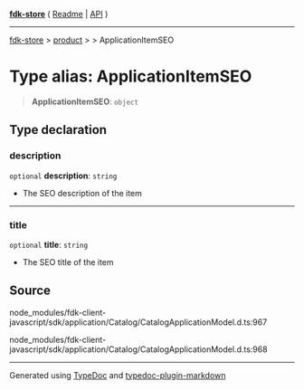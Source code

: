 [**fdk-store**](../../../README.md) ( [Readme](../../../README.md) \| [API](../../../API.md) )

---

[fdk-store](../../../API.md) > [product](../../README.md) > [<internal>](../README.md) > ApplicationItemSEO

# Type alias: ApplicationItemSEO

> **ApplicationItemSEO**: `object`

## Type declaration

### description

`optional` **description**: `string`

- The SEO description of the item

---

### title

`optional` **title**: `string`

- The SEO title of the item

## Source

node_modules/fdk-client-javascript/sdk/application/Catalog/CatalogApplicationModel.d.ts:967

node_modules/fdk-client-javascript/sdk/application/Catalog/CatalogApplicationModel.d.ts:968

---

Generated using [TypeDoc](https://typedoc.org/) and [typedoc-plugin-markdown](https://www.npmjs.com/package/typedoc-plugin-markdown)
